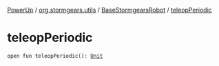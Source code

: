 [PowerUp](../../index.md) / [org.stormgears.utils](../index.md) / [BaseStormgearsRobot](index.md) / [teleopPeriodic](./teleop-periodic.md)

# teleopPeriodic

`open fun teleopPeriodic(): `[`Unit`](https://kotlinlang.org/api/latest/jvm/stdlib/kotlin/-unit/index.html)